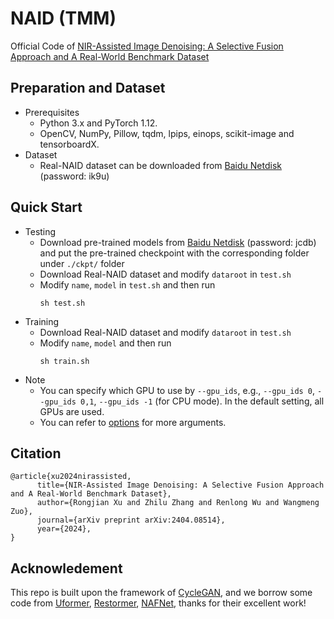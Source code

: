 # NAID (TMM)

Official Code of [NIR-Assisted Image Denoising: A Selective Fusion Approach and A Real-World Benchmark Dataset](https://arxiv.org/abs/2404.08514)

## Preparation and Dataset
* Prerequisites
  - Python 3.x and PyTorch 1.12.
  - OpenCV, NumPy, Pillow, tqdm, lpips, einops, scikit-image and tensorboardX.
* Dataset
  - Real-NAID dataset can be downloaded from [Baidu Netdisk](https://pan.baidu.com/s/1BCdFnxOCweIZiZv5t2ildQ) (password: ik9u)

## Quick Start
* Testing
  - Download pre-trained models from [Baidu Netdisk](https://pan.baidu.com/s/1ZMi6zpGTL9ByCZwfhyq1BA) (password: jcdb) and put the pre-trained checkpoint with the corresponding folder under `./ckpt/` folder
  - Download Real-NAID dataset and modify `dataroot` in `test.sh`
  - Modify `name`, `model` in `test.sh` and then run
    ```
    sh test.sh
    ```
* Training
  - Download Real-NAID dataset and modify `dataroot` in `test.sh`
  - Modify `name`, `model` and then run
    ```
    sh train.sh
      ```
* Note
  - You can specify which GPU to use by `--gpu_ids`, e.g., `--gpu_ids 0`, `--gpu_ids 0,1`, `--gpu_ids -1` (for CPU mode). In the default setting, all GPUs are used.
  - You can refer to [options](https://github.com/ronjonxu/NAID/tree/main/options) for more arguments.

## Citation
```
@article{xu2024nirassisted,
      title={NIR-Assisted Image Denoising: A Selective Fusion Approach and A Real-World Benchmark Dataset}, 
      author={Rongjian Xu and Zhilu Zhang and Renlong Wu and Wangmeng Zuo},
      journal={arXiv preprint arXiv:2404.08514},
      year={2024},
}
```

## Acknowledement
This repo is built upon the framework of [CycleGAN](https://github.com/junyanz/pytorch-CycleGAN-and-pix2pix), and we borrow some code from [Uformer](https://github.com/ZhendongWang6/Uformer), [Restormer](https://github.com/swz30/Restormer), [NAFNet](https://github.com/megvii-research/NAFNet), thanks for their excellent work!

